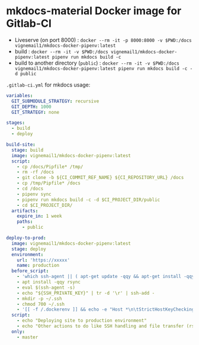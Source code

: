 # mkdocs-material Docker image for Gitlab-CI

- Liveserve (on port 8000) : `docker --rm -it -p 8000:8000 -v $PWD:/docs vignemail1/mkdocs-docker-pipenv:latest`
- build : `docker --rm -it -v $PWD:/docs vignemail1/mkdocs-docker-pipenv:latest pipenv run mkdocs build -c`
- build to another directory (`public`) : `docker --rm -it -v $PWD:/docs vignemail1/mkdocs-docker-pipenv:latest pipenv run mkdocs build -c -d public`

`.gitlab-ci.yml` for mkdocs usage:

```yaml
variables:
  GIT_SUBMODULE_STRATEGY: recursive
  GIT_DEPTH: 1000
  GIT_STRATEGY: none

stages:
  - build
  - deploy

build-site:
  stage: build
  image: vignemail1/mkdocs-docker-pipenv:latest
  script:
    - cp /docs/Pipfile* /tmp/
    - rm -rf /docs
    - git clone -b ${CI_COMMIT_REF_NAME} ${CI_REPOSITORY_URL} /docs
    - cp /tmp/Pipfile* /docs
    - cd /docs
    - pipenv sync
    - pipenv run mkdocs build -c -d $CI_PROJECT_DIR/public
    - cd $CI_PROJECT_DIR/
  artifacts:
    expire_in: 1 week
    paths:
      - public

deploy-to-prod:
  image: vignemail1/mkdocs-docker-pipenv:latest
  stage: deploy
  environment:
    url: 'https://xxxxx'
    name: production
  before_script:
    - 'which ssh-agent || ( apt-get update -qqy && apt-get install -qqy openssh-client git )'
    - apt install -qqy rsync
    - eval $(ssh-agent -s)
    - echo "${SSH_PRIVATE_KEY}" | tr -d '\r' | ssh-add -
    - mkdir -p ~/.ssh
    - chmod 700 ~/.ssh
    - '[[ -f /.dockerenv ]] && echo -e "Host *\n\tStrictHostKeyChecking no\n\n" > ~/.ssh/config'
  script:
    - echo "Deploying site to production environment"
    - echo "Other actions to do like SSH handling and file transfer (rsync over SSH?)"
  only:
    - master

```
